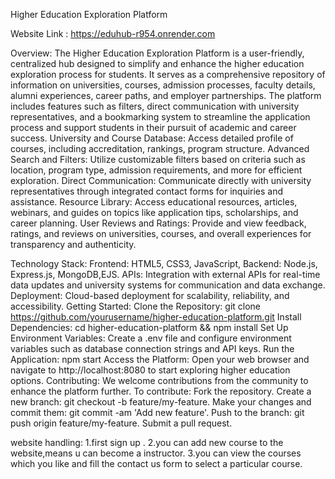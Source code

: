 
Higher Education Exploration Platform

Website Link : https://eduhub-r954.onrender.com

Overview:
The Higher Education Exploration Platform is a user-friendly, centralized hub designed to simplify and enhance the higher education exploration process for students. It serves as a comprehensive repository of information on universities, courses, admission processes, faculty details, alumni experiences, career paths, and employer partnerships. The platform includes features such as filters, direct communication with university representatives, and a bookmarking system to streamline the application process and support students in their pursuit of academic and career success.
University and Course Database: Access detailed profile of courses, including accreditation, rankings, program structure.
Advanced Search and Filters: Utilize customizable filters based on criteria such as location, program type, admission requirements, and more for efficient exploration.
Direct Communication: Communicate directly with university representatives through integrated contact forms for inquiries and assistance.
Resource Library: Access educational resources, articles, webinars, and guides on topics like application tips, scholarships, and career planning.
User Reviews and Ratings: Provide and view feedback, ratings, and reviews on universities, courses, and overall experiences for transparency and authenticity.

Technology Stack:
Frontend: HTML5, CSS3, JavaScript,
Backend: Node.js, Express.js, MongoDB,EJS.
APIs: Integration with external APIs for real-time data updates and university systems for communication and data exchange.
Deployment: Cloud-based deployment for scalability, reliability, and accessibility.
Getting Started:
Clone the Repository: git clone https://github.com/yourusername/higher-education-platform.git
Install Dependencies: cd higher-education-platform && npm install
Set Up Environment Variables: Create a .env file and configure environment variables such as database connection strings and API keys.
Run the Application: npm start
Access the Platform: Open your web browser and navigate to http://localhost:8080 to start exploring higher education options.
Contributing:
We welcome contributions from the community to enhance the platform further. To contribute:
Fork the repository.
Create a new branch: git checkout -b feature/my-feature.
Make your changes and commit them: git commit -am 'Add new feature'.
Push to the branch: git push origin feature/my-feature.
Submit a pull request.

website handling:
1.first sign up .
2.you can add new course to the website,means u can become a instructor.
3.you can view the courses which you like and fill the contact us form to select a particular course.






